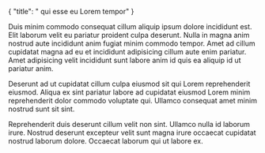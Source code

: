 {
  "title": " qui esse eu Lorem tempor"
}

Duis minim commodo consequat cillum aliquip ipsum dolore incididunt est. Elit laborum velit eu pariatur proident culpa deserunt. Nulla in magna anim nostrud aute incididunt anim fugiat minim commodo tempor. Amet ad cillum cupidatat magna ad eu et incididunt adipisicing cillum aute enim pariatur. Amet adipisicing velit incididunt sunt labore anim id quis ea aliquip id ut pariatur anim.

Deserunt ad ut cupidatat cillum culpa eiusmod sit qui Lorem reprehenderit eiusmod. Aliqua ex sint pariatur labore ad cupidatat eiusmod Lorem minim reprehenderit dolor commodo voluptate qui. Ullamco consequat amet minim nostrud sunt sit sint.

Reprehenderit duis deserunt cillum velit non sint. Ullamco nulla id laborum irure. Nostrud deserunt excepteur velit sunt magna irure occaecat cupidatat nostrud laborum dolore. Occaecat laborum qui ut labore ex.